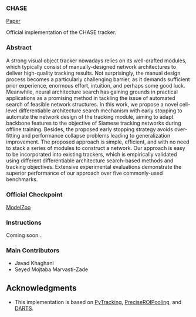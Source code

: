 ### CHASE
[Paper](https://arxiv.org/abs/2107.03463)

Official implementation of the CHASE tracker. 

### Abstract
A strong visual object tracker nowadays relies on its well-crafted modules, which typically consist of manually-designed network architectures to deliver high-quality tracking results. Not surprisingly, the manual design process becomes a particularly challenging barrier, as it demands sufficient prior experience, enormous effort, intuition, and perhaps some good luck. Meanwhile, neural architecture search has gaining grounds in practical applications as a promising method in tackling the issue of automated search of feasible network structures. In this work, we propose a novel cell-level differentiable architecture search mechanism with early stopping to automate the network design of the tracking module, aiming to adapt backbone features to the objective of Siamese tracking networks during offline training. Besides, the proposed early stopping strategy avoids over-fitting and performance collapse problems leading to generalization improvement. The proposed approach is simple, efficient, and with no need to stack a series of modules to construct a network. Our approach is easy to be incorporated into existing trackers, which is empirically validated using different differentiable architecture search-based methods and tracking objectives. Extensive experimental evaluations demonstrate the superior performance of our approach over five commonly-used benchmarks. 


### Official Checkpoint
[ModelZoo](https://drive.google.com/drive/folders/1LgtXDCFWzHVAPfT9-k5-9i5uIkBz6Eis?usp=sharing)

### Instructions
Coming soon... 
### Main Contributors
* Javad Khaghani
* Seyed Mojtaba Marvasti-Zade

## Acknowledgments
* This implementation is based on [PyTracking](https://github.com/visionml/pytracking), [PreciseROIPooling](https://github.com/vacancy/PreciseRoIPooling), and [DARTS](https://github.com/quark0/darts).  

